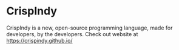 # CrispIndy
CrispIndy is a new, open-source programming language, made for developers, by the developers.
Check out website at <a href="https://crispindy.github.io/"> https://crispindy.github.io/</a>
